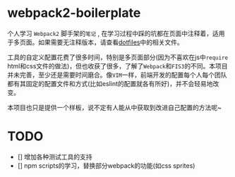 # webpack2-boilerplate

个人学习 `Webpack2` 脚手架的`笔记` , 在学习过程中踩的坑都在页面中注释着，适用于多页面。如果需要无注释版本，请查看[dotfiles](https://github.com/GeekaholicLin/dotfiles)中的相关文件。

工具的自定义配置花费了很多时间，特别是多页面部分(因为不喜欢在js中`require` html和css文件的做法)，但也收获了很多，了解了`Webpack`和`FIS3`的不同。本项目并未完善，至少还是需要时间磨合。像`VIM`一样，前端开发的配置每个人每个团队都有其固定的配置文件和方式(比如eslint的配置就各有所好)，并不会轻易地改变。

本项目也只是提供一个样板，说不定有人能从中获取到改进自己配置的方法呢~

# TODO

- [] 增加各种测试工具的支持 
- [] npm scripts的学习，替换部分webpack的功能(如css sprites)